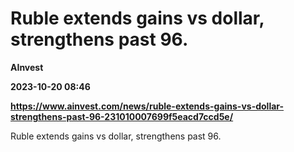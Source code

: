 # Ruble extends gains vs dollar, strengthens past 96.
**AInvest**

**2023-10-20 08:46**

**https://www.ainvest.com/news/ruble-extends-gains-vs-dollar-strengthens-past-96-231010007699f5eacd7ccd5e/**

Ruble extends gains vs dollar, strengthens past 96.